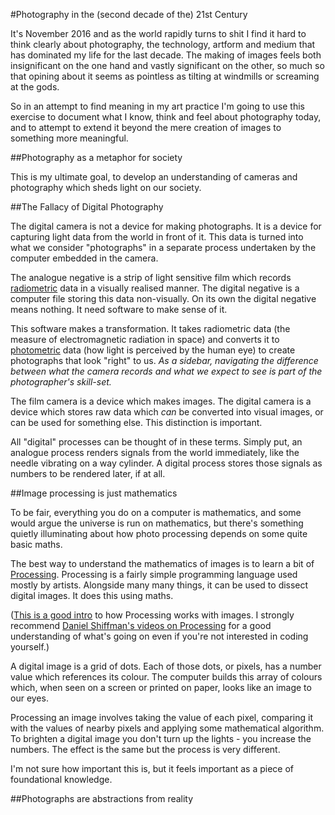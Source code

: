 #Photography in the (second decade of the) 21st Century

It's November 2016 and as the world rapidly turns to shit I find it hard to think clearly about photography, the technology, artform and medium that has dominated my life for the last decade. The making of images feels both insignificant on the one hand and vastly significant on the other, so much so that opining about it seems as pointless as tilting at windmills or screaming at the gods. 

So in an attempt to find meaning in my art practice I'm going to use this exercise to document what I know, think and feel about photography today, and to attempt to extend it beyond the mere creation of images to something more meaningful. 

##Photography as a metaphor for society

This is my ultimate goal, to develop an understanding of cameras and photography which sheds light on our society. 

##The Fallacy of Digital Photography

The digital camera is not a device for making photographs. It is a device for capturing light data from the world in front of it. This data is turned into what we consider "photographs" in a separate process undertaken by the computer embedded in the camera. 

The analogue negative is a strip of light sensitive film which records [radiometric](https://en.wikipedia.org/wiki/Radiometry) data in a visually realised manner. The digital negative is a computer file storing this data non-visually. On its own the digital negative means nothing. It need software to make sense of it. 

This software makes a transformation. It takes radiometric data (the measure of electromagnetic radiation in space) and converts it to [photometric](https://en.wikipedia.org/wiki/Photometry_(optics)) data (how light is perceived by the human eye) to create photographs that look "right" to us. *As a sidebar, navigating the difference between what the camera records and what we expect to see is part of the photographer's skill-set.* 

The film camera is a device which makes images. The digital camera is a device which stores raw data which *can* be converted into visual images, or can be used for something else. This distinction is important. 

All "digital" processes can be thought of in these terms. Simply put, an analogue process renders signals from the world immediately, like the needle vibrating on a way cylinder. A digital process stores those signals as numbers to be rendered later, if at all. 

##Image processing is just mathematics

To be fair, everything you do on a computer is mathematics, and some would argue the universe is run on mathematics, but there's something quietly illuminating about how photo processing depends on some quite basic maths. 

The best way to understand the mathematics of images is to learn a bit of [Processing](https://processing.org). Processing is a fairly simple programming language used mostly by artists. Alongside many many things, it can be used to dissect digital images. It does this using maths. 

([This is a good intro](https://processing.org/tutorials/pixels/) to how Processing works with images. I strongly recommend [Daniel Shiffman's videos on Processing](https://www.youtube.com/playlist?list=PLRqwX-V7Uu6YB9x6f23CBftiyx0u_5sO9) for a good understanding of what's going on even if you're not interested in coding yourself.) 

A digital image is a grid of dots. Each of those dots, or pixels, has a number value which references its colour. The computer builds this array of colours which, when seen on a screen or printed on paper, looks like an image to our eyes. 

Processing an image involves taking the value of each pixel, comparing it with the values of nearby pixels and applying some mathematical algorithm. To brighten a digital image you don't turn up the lights - you increase the numbers. The effect is the same but the process is very different. 

I'm not sure how important this is, but it feels important as a piece of foundational knowledge. 

##Photographs are abstractions from reality



